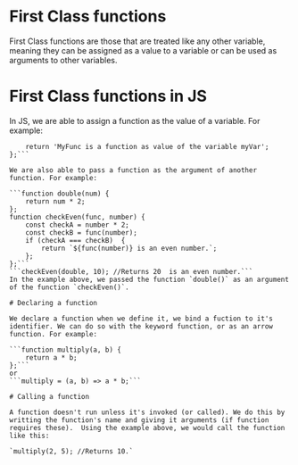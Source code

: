 # First Class functions

First Class functions are those that are treated like any other variable, meaning they can be assigned as a value to a variable or can be used as arguments to other variables. 

# First Class functions in JS

In JS, we are able to assign a function as the value of a variable. For example: 

```const myVar = function MyFunc() {
    return 'MyFunc is a function as value of the variable myVar';
};```

We are also able to pass a function as the argument of another function. For example: 

```function double(num) {
    return num * 2;
};
function checkEven(func, number) {
    const checkA = number * 2;
    const checkB = func(number);
    if (checkA === checkB)  {
        return `${func(number)} is an even number.`;
    };
};```
```checkEven(double, 10); //Returns 20  is an even number.```
In the example above, we passed the function `double()` as an argument of the function `checkEven()`. 

# Declaring a function

We declare a function when we define it, we bind a fuction to it's identifier. We can do so with the keyword function, or as an arrow function. For example: 

```function multiply(a, b) {
    return a * b;
};```
or
```multiply = (a, b) => a * b;```

# Calling a function

A function doesn't run unless it's invoked (or called). We do this by writting the function's name and giving it arguments (if function requires these).  Using the example above, we would call the function like this: 

`multiply(2, 5); //Returns 10.`